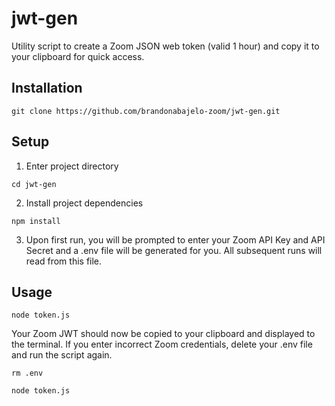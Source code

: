 # jwt-gen
Utility script to create a Zoom JSON web token (valid 1 hour) and copy it to your clipboard for quick access. 

## Installation

`git clone https://github.com/brandonabajelo-zoom/jwt-gen.git`

## Setup

1. Enter project directory

`cd jwt-gen`

2. Install project dependencies

`npm install`

3.  Upon first run, you will be prompted to enter your Zoom API Key and API Secret and a .env file will be generated for you. All subsequent runs will read from this file.

## Usage

`node token.js`

Your Zoom JWT should now be copied to your clipboard and displayed to the terminal. If you enter incorrect Zoom credentials, delete your .env file and run the script again.

`rm .env`

`node token.js`
